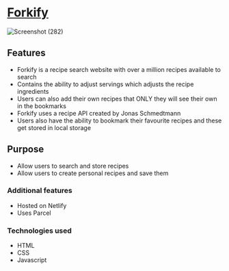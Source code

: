# [Forkify](https://forkify-renaldas.netlify.app/)

![Screenshot (282)](https://github.com/Renaldas0/JS-Recipe-Website/assets/97538312/104c542a-b1c0-47cd-9f34-5a50179ba521)

## Features
- Forkify is a recipe search website with over a million recipes available to search
- Contains the ability to adjust servings which adjusts the recipe ingredients
- Users can also add their own recipes that ONLY they will see their own in the bookmarks
- Forkify uses a recipe API created by Jonas Schmedtmann
- Users also have the ability to bookmark their favourite recipes and these get stored in local storage

## Purpose
- Allow users to search and store recipes
- Allow users to create personal recipes and save them

### Additional features
  - Hosted on Netlify
  - Uses Parcel

### Technologies used
  - HTML
  - CSS
  - Javascript
